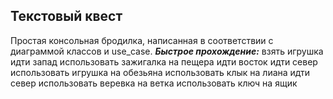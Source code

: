## Текстовый квест
Простая консольная бродилка, написанная в соответствии с диаграммой классов и use_case.
***Быстрое прохождение:***
взять игрушка
идти запад
использовать зажигалка на пещера
идти восток
идти север
использовать игрушка на обезьяна
использовать клык на лиана
идти север
использовать веревка на ветка
использовать ключ на ящик